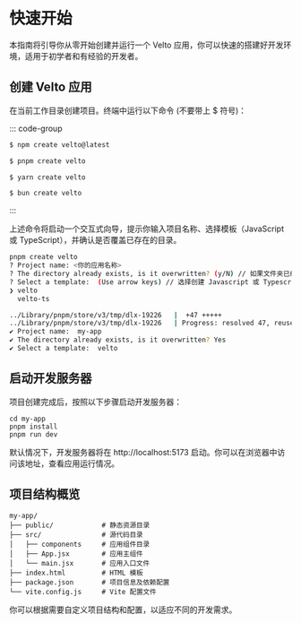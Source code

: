 # 快速开始
本指南将引导你从零开始创建并运行一个 Velto 应用，你可以快速的搭建好开发环境，适用于初学者和有经验的开发者。

## 创建 Velto 应用

在当前工作目录创建项目。终端中运行以下命令 (不要带上 $ 符号)：

::: code-group

```sh [npm]
$ npm create velto@latest
```

```sh [pnpm]
$ pnpm create velto
```

```sh [yarn]
$ yarn create velto
```

```sh [bun]
$ bun create velto
```

:::

上述命令将启动一个交互式向导，提示你输入项目名称、选择模板（JavaScript 或 TypeScript），并确认是否覆盖已存在的目录。

```sh [pnpm]
pnpm create velto
? Project name: <你的应用名称>
? The directory already exists, is it overwritten? (y/N) // 如果文件夹已经存在，将会提示
? Select a template:  (Use arrow keys) // 选择创建 Javascript 或 Typescript 应用
❯ velto
  velto-ts

../Library/pnpm/store/v3/tmp/dlx-19226   |  +47 +++++
../Library/pnpm/store/v3/tmp/dlx-19226   | Progress: resolved 47, reused 47, downloaded 0, added 47, done
✔ Project name:  my-app
✔ The directory already exists, is it overwritten? Yes
✔ Select a template:  velto
```

## 启动开发服务器
项目创建完成后，按照以下步骤启动开发服务器：

```
cd my-app 
pnpm install 
pnpm run dev 
```
默认情况下，开发服务器将在 http://localhost:5173 启动。你可以在浏览器中访问该地址，查看应用运行情况。

## 项目结构概览
```
my-app/
├── public/            # 静态资源目录
├── src/               # 源代码目录
│   ├── components     # 应用组件目录
│   ├── App.jsx        # 应用主组件
│   └── main.jsx       # 应用入口文件
├── index.html         # HTML 模板
├── package.json       # 项目信息及依赖配置
└── vite.config.js     # Vite 配置文件
```
你可以根据需要自定义项目结构和配置，以适应不同的开发需求。